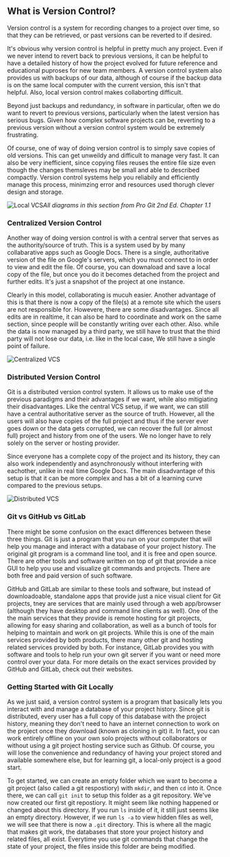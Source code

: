 ## What is Version Control?
Version control is a system for recording changes to a project over time, so that they can be retrieved, or past versions can be reverted to if desired.

It's obvious why version control is helpful in pretty much any project. Even if we never intend to revert back to previous versions, it can be helpful to have a detailed history of how the project evolved for future reference and educational puproses for new team members. A version control system also provides us with backups of our data, although of course if the backup data is on the same local computer with the current version, this isn't that helpful. Also, local version control makes collaborting difficult.

Beyond just backups and redundancy, in software in particular, often we do want to revert to previous versions, particularly when the latest version has serious bugs. Given how complex software projects can be, reverting to a previous version without a version control system would be extremely frustrating.

Of course, one of way of doing version control is to simply save copies of old versions. This can get unweildy and difficult to manage very fast. It can also be very inefficient, since copying files reuses the entire file size even though the changes themsleves may be small and able to described compactly. Version control systems help you reliabily and efficiently manage this process, minimzing error and resources used thorugh clever design and storage.

![Local VCS](https://git-scm.com/book/en/v2/images/local.png)*All diagrams in this section from Pro Git 2nd Ed. Chapter 1.1*

### Centralized Version Control
Another way of doing version control is with a central server that serves as the authority/source of truth. This is a system used by by many collabarative apps such as Google Docs. There is a single, authoritative version of the file on Google's servers, which you must connect to in order to view and edit the file. Of course, you can downaload and save a local copy of the file, but once you do it becomes detached from the project and further edits. It's just a snapshot of the project at one instance.

Clearly in this model, collaborating is mucuh easier. Another advantage of this is that there is now a copy of the file(s) at a remote site which the users are not responsible for. Howevere, there are some disadvantages. Since all edits are in realtime, it can also be hard to coordinate and work on the same section, since people will be constantly writing over each other. Also. while the data is now managed by a third party, we still have to trust that the third party will not lose our data, i.e. like in the local case, We still have a single point of failure.

![Centralized VCS](https://git-scm.com/book/en/v2/images/centralized.png)

### Distributed Version Control
Git is a distributed version control system. It allows us to make use of the previous paradigms and their advantages if we want, while also mitigiating their disadvantages. Like the central VCS setup, if we want, we can still have a central authoritative server as the source of truth. However, all the users will also have copies of the full project and thus if the server ever goes down or the data gets corrupted, we can recover the full (or almost full) project and history from one of the users. We no longer have to rely solely on the server or hosting provider.

Since everyone has a complete copy of the project and its history, they can also work independently and asynchronously without interfering with eachother, unlike in real time Google Docs. The main disadvantage of this setup is that it can be more complex and has a bit of a learning curve compared to the previous setups.

![Distributed VCS](https://git-scm.com/book/en/v2/images/distributed.png)

### Git vs GitHub vs GitLab
There might be some confusion on the exact differences between these three things. Git is just a program that you run on your computer that will help you manage and interact with a database of your project history. The original git program is a command line tool, and it is free and open source. There are other tools and software written on top of git that provide a nice GUI to help you use and visualize git commands and projects. There are both free and paid version of such software. 

GitHub and GitLab are similar to these tools and software, but instead of downloadoable, standalone apps that provide just a nice visual client for Git projects, tney are services that are mainly used through a web app/browser (although they have desktop and command line clients as well). One of the the main services that they provide is remote hosting for git projects, allowing for easy sharing and collaboration, as well as a bunch of tools for helping to maintain and work on git projects. While this is one of the main services provided by both products, there many other git and hosting related services provided by both. For instance, GitLab provides you with software and tools to help run your own git server if you want or need more control over your data. For more details on the exact services provided by GitHub and GitLab, check out their websites.

### Getting Started with Git Locally
As we just said, a version control system is a program that basically lets you interact with and manage a database of your project history. Since git is distributed, every user has a full copy of this database with the project history, meaning they don't need to have an internet connection to work on the project once they download (known as cloning in git) it. In fact, you can work entirely offline  on your own solo projects without collaborators or without using a git project hosting service such as Github. Of course, you will lose the convenience and redundancy of having your project stored and available somewhere else, but for learning git, a local-only project is a good start.

To get started, we can create an empty folder which we want to become a git project (also called a git respostiory) with `mkdir`, and then `cd` into it. Once there, we can call `git init` to setup this folder as a git repository. We've now created our first git repostiory. It might seem like nothing happened or changed about this directory. If you run `ls` inside of it, it still just seems like an empty directory. However, if we run `ls -a` to view hidden files as well, we will see that there is now a `.git` directory. This is where all the magic that makes git work, the databases that store your project history and related files, all exist. Everytime you use git commands that change the state of your project, the files inside this folder are being modified.